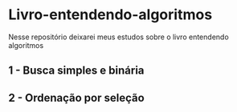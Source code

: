 # Livro-entendendo-algoritmos
Nesse repositório deixarei meus estudos sobre o livro entendendo algoritmos
## 1 - Busca simples e binária
## 2 - Ordenação por seleção
